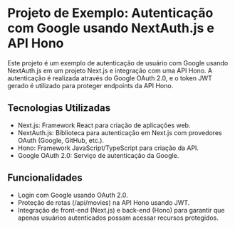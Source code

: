 # Projeto de Exemplo: Autenticação com Google usando NextAuth.js e API Hono

Este projeto é um exemplo de autenticação de usuário com Google usando NextAuth.js em um projeto Next.js e integração com uma API Hono. 
A autenticação é realizada através do Google OAuth 2.0, e o token JWT gerado é utilizado para proteger endpoints da API Hono.

## Tecnologias Utilizadas
- Next.js: Framework React para criação de aplicações web.
- NextAuth.js: Biblioteca para autenticação em Next.js com provedores OAuth (Google, GitHub, etc.).
- Hono: Framework JavaScript/TypeScript para criação da API.
- Google OAuth 2.0: Serviço de autenticação da Google.
  
## Funcionalidades
- Login com Google usando OAuth 2.0.
- Proteção de rotas (/api/movies) na API Hono usando JWT.
- Integração de front-end (Next.js) e back-end (Hono) para garantir que apenas usuários autenticados possam acessar recursos protegidos.
